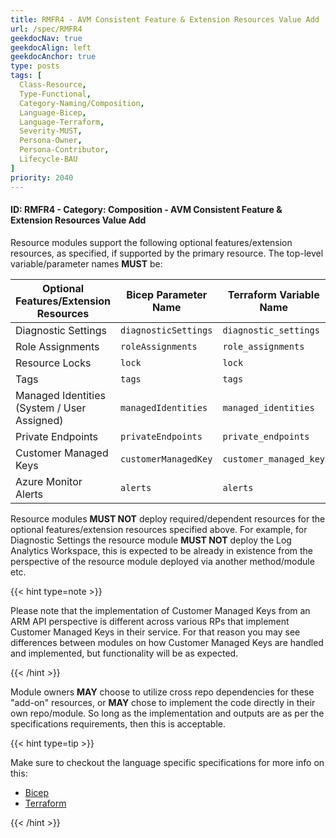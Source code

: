 ```yaml
---
title: RMFR4 - AVM Consistent Feature & Extension Resources Value Add
url: /spec/RMFR4
geekdocNav: true
geekdocAlign: left
geekdocAnchor: true
type: posts
tags: [
  Class-Resource,
  Type-Functional,
  Category-Naming/Composition,
  Language-Bicep,
  Language-Terraform,
  Severity-MUST,
  Persona-Owner,
  Persona-Contributor,
  Lifecycle-BAU
]
priority: 2040
---
```


#### ID: RMFR4 - Category: Composition - AVM Consistent Feature & Extension Resources Value Add

Resource modules support the following optional features/extension resources, as specified, if supported by the primary resource. The top-level variable/parameter names **MUST** be:

| Optional Features/Extension Resources       | Bicep Parameter Name | Terraform Variable Name | MUST/SHOULD |
|---------------------------------------------|----------------------|-------------------------|-------------|
| Diagnostic Settings                         | `diagnosticSettings` | `diagnostic_settings`   | MUST        |
| Role Assignments                            | `roleAssignments`    | `role_assignments`      | MUST        |
| Resource Locks                              | `lock`               | `lock`                  | MUST        |
| Tags                                        | `tags`               | `tags`                  | MUST        |
| Managed Identities (System / User Assigned) | `managedIdentities`  | `managed_identities`    | MUST        |
| Private Endpoints                           | `privateEndpoints`   | `private_endpoints`     | MUST        |
| Customer Managed Keys                       | `customerManagedKey` | `customer_managed_key`  | MUST        |
| Azure Monitor Alerts                        | `alerts`             | `alerts`                | SHOULD      |

Resource modules **MUST NOT** deploy required/dependent resources for the optional features/extension resources specified above. For example, for Diagnostic Settings the resource module **MUST NOT** deploy the Log Analytics Workspace, this is expected to be already in existence from the perspective of the resource module deployed via another method/module etc.

{{< hint type=note >}}

Please note that the implementation of Customer Managed Keys from an ARM API perspective is different across various RPs that implement Customer Managed Keys in their service. For that reason you may see differences between modules on how Customer Managed Keys are handled and implemented, but functionality will be as expected.

{{< /hint >}}

Module owners **MAY** choose to utilize cross repo dependencies for these "add-on" resources, or **MAY** chose to implement the code directly in their own repo/module. So long as the implementation and outputs are as per the specifications requirements, then this is acceptable.

{{< hint type=tip >}}

Make sure to checkout the language specific specifications for more info on this:

- [Bicep](/Azure-Verified-Modules/specs/bicep#id-bcpnfr1---Category-Naming/Composition---cross-referencing-modules)
- [Terraform](/Azure-Verified-Modules/specs/terraform#id-tfnfr1---Category-Naming/Composition---cross-referencing-modules)

{{< /hint >}}
